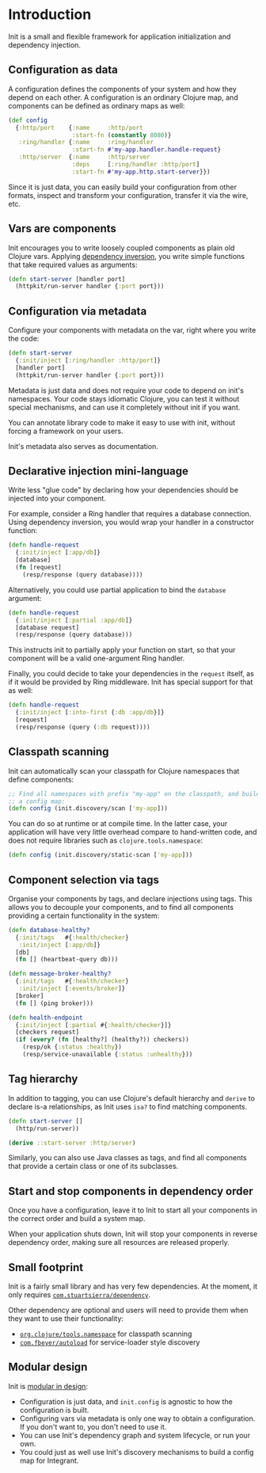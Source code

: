 # Introduction

Init is a small and flexible framework for application initialization and
dependency injection.

## Configuration as data

A configuration defines the components of your system and how they depend
on each other.  A configuration is an ordinary Clojure map, and components
can be defined as ordinary maps as well:

```clojure
(def config
  {:http/port    {:name     :http/port
                  :start-fn (constantly 8080)}
   :ring/handler {:name     :ring/handler
                  :start-fn #'my-app.handler.handle-request}
   :http/server  {:name     :http/server
                  :deps     [:ring/handler :http/port]
                  :start-fn #'my-app.http.start-server}})
```

Since it is just data, you can easily build your configuration from other
formats, inspect and transform your configuration, transfer it via the wire,
etc.

## Vars are components

Init encourages you to write loosely coupled components as plain old Clojure
vars.  Applying [dependency inversion](./dependency-inversion.md), you
write simple functions that take required values as arguments:

```clojure
(defn start-server [handler port]
  (httpkit/run-server handler {:port port}))
```

## Configuration via metadata

Configure your components with metadata on the var, right where you write the
code:

```clojure
(defn start-server
  {:init/inject [:ring/handler :http/port]}
  [handler port]
  (httpkit/run-server handler {:port port}))
```

Metadata is just data and does not require your code to depend on
init's namespaces.  Your code stays idiomatic Clojure, you can test it without
special mechanisms, and can use it completely without init if you want.

You can annotate library code to make it easy to use with init, without forcing
a framework on your users.

Init's metadata also serves as documentation.

## Declarative injection mini-language

Write less "glue code" by declaring how your dependencies should be injected
into your component.

For example, consider a Ring handler that requires a database connection.
Using dependency inversion, you would wrap your handler in a constructor
function:

```clojure
(defn handle-request
  {:init/inject [:app/db]}
  [database]
  (fn [request]
    (resp/response (query database))))
```

Alternatively, you could use partial application to bind the `database`
argument:

```clojure
(defn handle-request
  {:init/inject [:partial :app/db]}
  [database request]
  (resp/response (query database)))
```

This instructs init to partially apply your function on start, so that your
component will be a valid one-argument Ring handler.

Finally, you could decide to take your dependencies in the `request` itself,
as if it would be provided by Ring middleware.  Init has special support for
that as well:

```clojure
(defn handle-request
  {:init/inject [:into-first {:db :app/db}]}
  [request]
  (resp/response (query (:db request))))
```

## Classpath scanning

Init can automatically scan your classpath for Clojure namespaces that
define components:

```clojure
;; Find all namespaces with prefix "my-app" on the classpath, and build
;; a config map:
(defn config (init.discovery/scan ['my-app]))
```

You can do so at runtime or at compile time.  In the latter case, your
application will have very little overhead compare to hand-written code,
and does not require libraries such as `clojure.tools.namespace`:

```clojure
(defn config (init.discovery/static-scan ['my-app]))
```

## Component selection via tags

Organise your components by tags, and declare injections using tags.  This
allows you to decouple your components, and to find all components providing
a certain functionality in the system:

```clojure
(defn database-healthy?
  {:init/tags   #{:health/checker}
   :init/inject [:app/db]}
  [db]
  (fn [] (heartbeat-query db)))

(defn message-broker-healthy?
  {:init/tags   #{:health/checker}
   :init/inject [:events/broker]}
  [broker]
  (fn [] (ping broker)))

(defn health-endpoint
  {:init/inject [:partial #{:health/checker}]}
  [checkers request]
  (if (every? (fn [healthy?] (healthy?)) checkers))
    (resp/ok {:status :healthy})
    (resp/service-unavailable {:status :unhealthy}))
```

## Tag hierarchy

In addition to tagging, you can use Clojure's default hierarchy and `derive`
to declare is-a relationships, as Init uses `isa?` to find matching
components.

```clojure
(defn start-server []
  (http/run-server))

(derive ::start-server :http/server)
```

Similarly, you can also use Java classes as tags, and find all components that
provide a certain class or one of its subclasses.

## Start and stop components in dependency order

Once you have a configuration, leave it to Init to start all your components in
the correct order and build a system map.

When your application shuts down, Init will stop your components in reverse
dependency order, making sure all resources are released properly.

## Small footprint

Init is a fairly small library and has very few dependencies.  At the moment,
it only requires [`com.stuartsierra/dependency`][dependency-lib].

Other dependency are optional and users will need to provide them when they
want to use their functionality:

* [`org.clojure/tools.namespace`][tools-ns] for classpath scanning
* [`com.fbeyer/autoload`][autoload] for service-loader style discovery

## Modular design

Init is [modular in design](design.md):

* Configuration is just data, and `init.config` is agnostic to how the
  configuration is built.
* Configuring vars via metadata is only one way to obtain a configuration.
  If you don't want to, you don't need to use it.
* You can use Init's dependency graph and system lifecycle, or run your own.
* You could just as well use Init's discovery mechanisms to build a config map
  for Integrant.

[autoload]: https://github.com/ferdinand-beyer/autoload
[dependency-lib]: https://github.com/stuartsierra/dependency
[tools-ns]: https://github.com/clojure/tools.namespace
